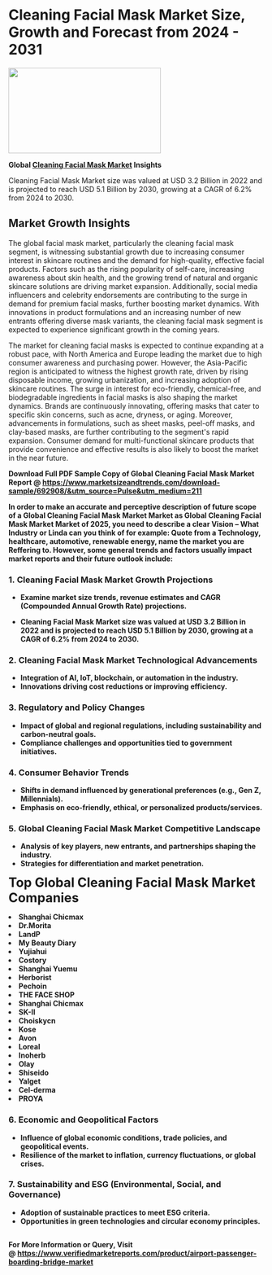 <H1>Cleaning Facial Mask Market Size, Growth and Forecast from 2024 - 2031</H1><img class="aligncenter size-medium wp-image-584254" src="https://thirdeyenews.in/wp-content/uploads/2024/09/Global-Market-Research-300x168.jpeg" alt="" width="300" height="168" /><p><strong>Global&nbsp;<a href="https://www.marketsizeandtrends.com/download-sample/692908/&amp;utm_source=Pulse&amp;utm_medium=211">Cleaning Facial Mask Market</a> Insights</strong></p><p>Cleaning Facial Mask Market size was valued at USD 3.2 Billion in 2022 and is projected to reach USD 5.1 Billion by 2030, growing at a CAGR of 6.2% from 2024 to 2030.</p><p><h2>Market Growth Insights</h2> <p>The global facial mask market, particularly the cleaning facial mask segment, is witnessing substantial growth due to increasing consumer interest in skincare routines and the demand for high-quality, effective facial products. Factors such as the rising popularity of self-care, increasing awareness about skin health, and the growing trend of natural and organic skincare solutions are driving market expansion. Additionally, social media influencers and celebrity endorsements are contributing to the surge in demand for premium facial masks, further boosting market dynamics. With innovations in product formulations and an increasing number of new entrants offering diverse mask variants, the cleaning facial mask segment is expected to experience significant growth in the coming years.</p> <p><strong></strong></p> <p>The market for cleaning facial masks is expected to continue expanding at a robust pace, with North America and Europe leading the market due to high consumer awareness and purchasing power. However, the Asia-Pacific region is anticipated to witness the highest growth rate, driven by rising disposable income, growing urbanization, and increasing adoption of skincare routines. The surge in interest for eco-friendly, chemical-free, and biodegradable ingredients in facial masks is also shaping the market dynamics. Brands are continuously innovating, offering masks that cater to specific skin concerns, such as acne, dryness, or aging. Moreover, advancements in formulations, such as sheet masks, peel-off masks, and clay-based masks, are further contributing to the segment's rapid expansion. Consumer demand for multi-functional skincare products that provide convenience and effective results is also likely to boost the market in the near future.</p> <p><strong></p><p><span class=""><strong>Download Full PDF Sample Copy of Global Cleaning Facial Mask Market Report</strong> @ <a href="https://www.marketsizeandtrends.com/download-sample/692908/&amp;utm_source=Pulse&amp;utm_medium=211" target="_blank">https://www.marketsizeandtrends.com/download-sample/692908/&amp;utm_source=Pulse&amp;utm_medium=211</a></span></p><p>In order to make an accurate and perceptive description of future scope of a Global&nbsp;Cleaning Facial Mask Market Market as Global&nbsp;Cleaning Facial Mask Market Market of 2025, you need to describe a clear Vision &ndash; What Industry or Linda can you think of for example: Quote from a Technology, healthcare, automotive, renewable energy, name the market you are Reffering to. However, some general trends and factors usually impact market reports and their future outlook include:</p><h3>1.&nbsp;<strong>Cleaning Facial Mask Market Growth Projections</strong></h3><ul><li>Examine market size trends, revenue estimates and CAGR (Compounded Annual Growth Rate) projections.</li><li><p>Cleaning Facial Mask Market size was valued at USD 3.2 Billion in 2022 and is projected to reach USD 5.1 Billion by 2030, growing at a CAGR of 6.2% from 2024 to 2030.</p></li></ul><h3>2.&nbsp;<strong>Cleaning Facial Mask Market Technological Advancements</strong></h3><ul><li>Integration of AI, IoT, blockchain, or automation in the industry.</li><li>Innovations driving cost reductions or improving efficiency.</li></ul><h3>3.&nbsp;<strong>Regulatory and Policy Changes</strong></h3><ul><li>Impact of global and regional regulations, including sustainability and carbon-neutral goals.</li><li>Compliance challenges and opportunities tied to government initiatives.</li></ul><h3>4.&nbsp;<strong>Consumer Behavior Trends</strong></h3><ul><li>Shifts in demand influenced by generational preferences (e.g., Gen Z, Millennials).</li><li>Emphasis on eco-friendly, ethical, or personalized products/services.</li></ul><h3>5.&nbsp;<strong>Global Cleaning Facial Mask Market Competitive Landscape</strong></h3><ul><li>Analysis of key players, new entrants, and partnerships shaping the industry.</li><li>Strategies for differentiation and market penetration.</li></ul><p data-pm-slice="1 1 []"><span style="color: inherit; font-family: inherit; font-size: 25px;">Top Global Cleaning Facial Mask Market Companies</span></p><div class="" data-test-id=""><p><li>Shanghai Chicmax</li><li> Dr.Morita</li><li> LandP</li><li> My Beauty Diary</li><li> Yujiahui</li><li> Costory</li><li> Shanghai Yuemu</li><li> Herborist</li><li> Pechoin</li><li> THE FACE SHOP</li><li> Shanghai Chicmax</li><li> SK-II</li><li> Choiskycn</li><li> Kose</li><li> Avon</li><li> Loreal</li><li> Inoherb</li><li> Olay</li><li> Shiseido</li><li> Yalget</li><li> Cel-derma</li><li> PROYA</li></p></div><h3>6.&nbsp;<strong>Economic and Geopolitical Factors</strong></h3><ul><li>Influence of global economic conditions, trade policies, and geopolitical events.</li><li>Resilience of the market to inflation, currency fluctuations, or global crises.</li></ul><h3>7.&nbsp;<strong>Sustainability and ESG (Environmental, Social, and Governance)</strong></h3><ul><li>Adoption of sustainable practices to meet ESG criteria.</li><li>Opportunities in green technologies and circular economy principles.</li></ul><h2><strong style="font-size: 14px;">For More Information or Query, Visit @&nbsp;</strong><a style="background-color: #ffffff; font-size: 14px;" href="https://www.marketsizeandtrends.com/report/cleaning-facial-mask-market/" target="_blank">https://www.verifiedmarketreports.com/product/airport-passenger-boarding-bridge-market</a></h2>
